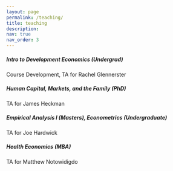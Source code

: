 ```yaml
---
layout: page
permalink: /teaching/
title: teaching
description: 
nav: true
nav_order: 3
---
```


##### **Intro to Development Economics (Undergrad)**

Course Development, TA for Rachel Glennerster



##### **Human Capital, Markets, and the Family (PhD**)

TA for James Heckman



##### **Empirical Analysis I (Masters), Econometrics (Undergraduate)**

TA for Joe Hardwick



##### **Health Economics (MBA)**

TA for Matthew Notowidigdo







